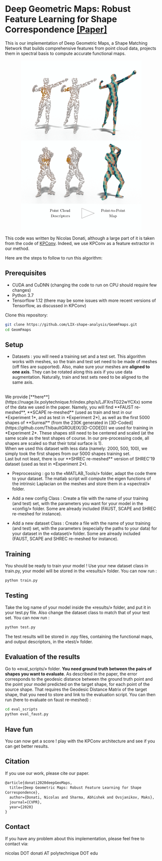 # Deep Geometric Maps: Robust Feature Learning for Shape Correspondence [[Paper]](https://arxiv.org/abs/2003.14286)

This is our implementation of Deep Geometric Maps, a Shape Matching Network that builds comprehensive features from point cloud data, projects them in spectral basis to compute accurate functional maps.<!-- Here is a [link to the paper](https://arxiv.org/abs/2003.14286).-->

<!-- ![TEASER](https://raw.githubusercontent.com/LIX-shape-analysis/GeomFmaps/master/images/TEASER.png "TEASER") -->
<p align="center">
<img src="https://raw.githubusercontent.com/LIX-shape-analysis/GeomFmaps/master/images/TEASER.png" width="400">
</p>

This code was written by Nicolas Donati, although a large part of it is taken from the code of [KPConv](https://github.com/HuguesTHOMAS/KPConv). Indeed, we use KPConv as a feature extractor in our method.

Here are the steps to follow to run this algorithm:

## Prerequisites
* CUDA and CuDNN (changing the code to run on CPU should require few changes)
* Python 3.7
* Tensorflow 1.12 (there may be some issues with more recent versions of Tensorflow, as discussed in KPConv)

Clone this repository:
``` bash
git clone https://github.com/LIX-shape-analysis/GeomFmaps.git
cd GeomFmaps
```

## Setup

* Datasets : you will need a training set and a test set. This algorithm works with meshes, so the train and test set need to be made of meshes (off files are supported).
Also, make sure your meshes are **aligned to one axis**. They can be rotated along this axis if you use data augmentation. Naturally, train and test sets need to be aligned to the same axis.
<br>
We provide [**here**](https://nuage.lix.polytechnique.fr/index.php/s/LJFXrsTG22wYCXx) some of the data we used in the paper. Namely, you will find **FAUST re-meshed**, **SCAPE re-meshed** (used as train and test in our *Experiment 1*, and as test in *Experiment 2*), 
as well as the first 5000 shapes of **Surreal** (from the 230K generated in [3D-Coded](https://github.com/ThibaultGROUEIX/3D-CODED)) we used for training in *Experiment 2*. These shapes still need to be centered and scaled (at the same scale as the test shapes of course. In our pre-processing code, all shapes are scaled so that their total surface is 1).
<br>
When we used this dataset with less data (namely: 2000, 500, 100), we simply took the first shapes from our 5000 shapes training set.
<br>
Last but not least, there is our **SHREC re-meshed** version of SHREC'19 dataset (used as test in *Experiment 2*).

* Preprocessing : go to the «MATLAB_Tools/» folder, adapt the code there to your dataset. The matlab script will compute the eigen functions of the intrinsic Laplacian on the meshes and store them in a «spectral/» folder.

* Add a new config Class : Create a file with the name of your training (and test) set, with the parameters you want for your model in the «config/» folder. Some are already included (FAUST, SCAPE and SHREC re-meshed for instance).

* Add a new dataset Class : Create a file with the name of your training (and test) set, with the parameters (especially the paths to your data) for your dataset in the «dataset/» folder. Some are already included (FAUST, SCAPE and SHREC re-meshed for instance).

## Training
You should be ready to train your model ! Use your new dataset class in train.py, your model will be stored in the «results/» folder. You can now run :
``` bash
python train.py
```

## Testing
Take the log name of your model inside the «results/» folder, and put it in your test.py file. Also change the dataset class to match that of your test set. You can now run :
``` bash
python test.py
```
The test results will be stored in .npy files, containing the functional maps, and output descriptors, in the «test/» folder.

## Evaluation of the results
Go to «eval_scripts/» folder. **You need ground truth between the pairs of shapes you want to evaluate**. As described in the paper, the error corresponds to the geodesic distance between the ground truth point and the point your model predicted on the target shape, for each point of the source shape. That requires the Geodesic Distance Matrix of the target shape, that you need to store and link to the evaluation script. You can then run (here to evaluate on faust re-meshed) :
``` bash
cd eval_scripts
python eval_faust.py
```

## Have fun
You can now get a score ! play with the KPConv architecture and see if you can get better results.

## Citation
If you use our work, please cite our paper.
```
@article{donati2020deepGeoMaps,
  title={Deep Geometric Maps: Robust Feature Learning for Shape Correspondence},
  author={Donati, Nicolas and Sharma, Abhishek and Ovsjanikov, Maks},
  journal={CVPR},
  year={2020}
}
```

## Contact
If you have any problem about this implementation, please feel free to contact via:

nicolas DOT donati AT polytechnique DOT edu
